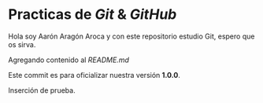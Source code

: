 # Practicas de _Git_ & _GitHub_

Hola soy Aarón Aragón Aroca y con este repositorio estudio Git, espero que os sirva.

Agregando contenido al _README.md_

Este commit es para oficializar nuestra versión **1.0.0**.

Inserción de prueba.
